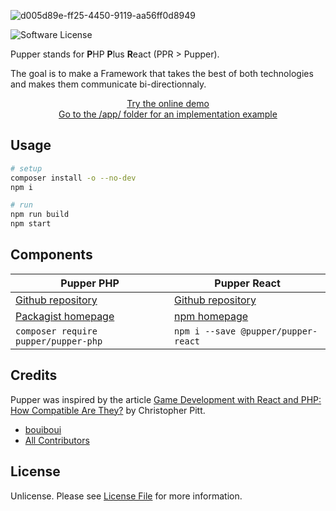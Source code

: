![d005d89e-ff25-4450-9119-aa56ff0d8949](https://user-images.githubusercontent.com/3274103/31629229-4859fe88-b2b3-11e7-85fb-66c35710f607.png)

![Software License][ico-license]

Pupper stands for **P**HP **P**lus **R**eact (PPR > Pupper). 

The goal is to make a Framework that takes the best of both technologies and makes them communicate bi-directionnaly.

<p align="center">
  <a href="http://pupper.cod3.net">Try the online demo</a>
  <br/>
  <a href="https://github.com/bouiboui/pupper/tree/master/app">Go to the /app/ folder for an implementation example</a>
</p>

## Usage

```bash
# setup
composer install -o --no-dev
npm i

# run
npm run build
npm start
```

## Components

Pupper PHP | Pupper React
--- | ---
[Github repository](https://github.com/pupper/pupper-php) | [Github repository](https://github.com/pupper/pupper-react)
[Packagist homepage](https://packagist.org/packages/pupper/pupper-php) | [npm homepage](https://www.npmjs.com/package/@pupper/pupper-react)
`composer require pupper/pupper-php` | `npm i --save @pupper/pupper-react`

## Credits

Pupper was inspired by the article [Game Development with React and PHP: How Compatible Are They?](https://www.sitepoint.com/game-development-with-reactjs-and-php-how-compatible-are-they/?mkt_tok=eyJpIjoiTUdZek9URTFNR1JrTVRCaCIsInQiOiJxbnB6Z0JVNDBtdFRvSWFMMStkcmhuWGIrMkdDWlhwS1VSMGFGN1hwb0pxTUxcL1VBc015UmxEQ3J3VDBSSkFRNjh2ejVTdEluXC9QcEppT0VXQ3kybkxaMTZJSnExT1BJRjB3TFwvaTEyOWNCQkd4ZlZtcVlEK0hKSlFxKzE1WEhPTCJ9) by Christopher Pitt.

- [bouiboui][link-author]
- [All Contributors][link-contributors]

## License

Unlicense. Please see [License File](LICENSE.md) for more information.

[ico-license]: https://img.shields.io/badge/license-Unlicense-brightgreen.svg?style=flat-square

[link-author]: https://github.com/bouiboui
[link-contributors]: ../../contributors
